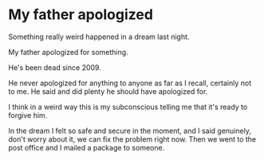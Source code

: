 # My father apologized
Something really weird happened in a dream last night.

My father apologized for something. 

He's been dead since 2009.

He never apologized for anything to anyone as far as I recall, certainly not to me. He said and did plenty he should have apologized for.

I think in a weird way this is my subconscious telling me that it's ready to forgive him. 

In the dream I felt so safe and secure in the moment, and I said genuinely, don't worry about it, we can fix the problem right now. Then we went to the post office and I mailed a package to someone.


